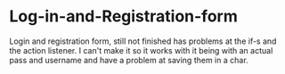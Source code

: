 # Log-in-and-Registration-form
Login and registration form, still not finished has problems at the if-s and the action listener. I can't make it so it works with it being with an actual pass and username and have a problem at saving them in a char.
